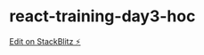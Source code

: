 # react-training-day3-hoc

[Edit on StackBlitz ⚡️](https://stackblitz.com/edit/react-training-day3-hoc)